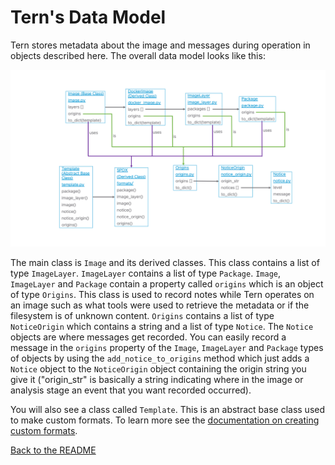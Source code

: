 # Tern's Data Model

Tern stores metadata about the image and messages during operation in objects described here. The overall data model looks like this:

![Tern data model](./img/tern_data_model.png)

The main class is `Image` and its derived classes. This class contains a list of type `ImageLayer`. `ImageLayer` contains a list of type `Package`. `Image`, `ImageLayer` and `Package` contain a property called `origins` which is an object of type `Origins`. This class is used to record notes while Tern operates on an image such as what tools were used to retrieve the metadata or if the filesystem is of unknown content. `Origins` contains a list of type `NoticeOrigin` which contains a string and a list of type `Notice`. The `Notice` objects are where messages get recorded. You can easily record a message in the `origins` property of the `Image`, `ImageLayer` and `Package` types of objects by using the `add_notice_to_origins` method which just adds a `Notice` object to the `NoticeOrigin` object containing the origin string you give it ("origin_str" is basically a string indicating where in the image or analysis stage an event that you want recorded occurred).

You will also see a class called `Template`. This is an abstract base class used to make custom formats. To learn more see the [documentation on creating custom formats](./creating-custom-templates.md).

[Back to the README](../README.md)
